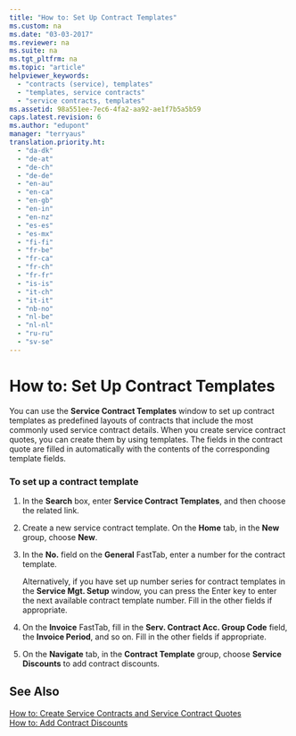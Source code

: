```yaml
---
title: "How to: Set Up Contract Templates"
ms.custom: na
ms.date: "03-03-2017"
ms.reviewer: na
ms.suite: na
ms.tgt_pltfrm: na
ms.topic: "article"
helpviewer_keywords: 
  - "contracts (service), templates"
  - "templates, service contracts"
  - "service contracts, templates"
ms.assetid: 98a551ee-7ec6-4fa2-aa92-ae1f7b5a5b59
caps.latest.revision: 6
ms.author: "edupont"
manager: "terryaus"
translation.priority.ht: 
  - "da-dk"
  - "de-at"
  - "de-ch"
  - "de-de"
  - "en-au"
  - "en-ca"
  - "en-gb"
  - "en-in"
  - "en-nz"
  - "es-es"
  - "es-mx"
  - "fi-fi"
  - "fr-be"
  - "fr-ca"
  - "fr-ch"
  - "fr-fr"
  - "is-is"
  - "it-ch"
  - "it-it"
  - "nb-no"
  - "nl-be"
  - "nl-nl"
  - "ru-ru"
  - "sv-se"
---
```

# How to: Set Up Contract Templates
You can use the **Service Contract Templates** window to set up contract templates as predefined layouts of contracts that include the most commonly used service contract details. When you create service contract quotes, you can create them by using templates. The fields in the contract quote are filled in automatically with the contents of the corresponding template fields.  
  
### To set up a contract template  
  
1.  In the **Search** box, enter **Service Contract Templates**, and then choose the related link.  
  
2.  Create a new service contract template. On the **Home** tab, in the **New** group, choose **New**.  
  
3.  In the **No.** field on the **General** FastTab, enter a number for the contract template.  
  
     Alternatively, if you have set up number series for contract templates in the **Service Mgt. Setup** window, you can press the Enter key to enter the next available contract template number. Fill in the other fields if appropriate.  
  
4.  On the **Invoice** FastTab, fill in the **Serv. Contract Acc. Group Code** field, the **Invoice Period**, and so on. Fill in the other fields if appropriate.  
  
5.  On the **Navigate** tab, in the **Contract Template** group, choose **Service Discounts** to add contract discounts.  
  
## See Also  
 [How to: Create Service Contracts and Service Contract Quotes](../Service/how-to-create-service-contracts-and-service-contract-quotes.md)   
 [How to: Add Contract Discounts](../Service/how-to-add-contract-discounts.md)